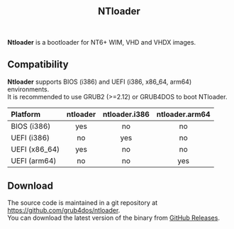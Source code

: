 <br />
<div align="center">
  <h2 align="center">NTloader</h2>
</div>
<br />

**Ntloader** is a bootloader for NT6+ WIM, VHD and VHDX images.

## Compatibility

**Ntloader** supports BIOS (i386) and UEFI (i386, x86_64, arm64) environments.  
It is recommended to use GRUB2 (>=2.12) or GRUB4DOS to boot NTloader.  

| Platform      | ntloader | ntloader.i386 | ntloader.arm64 |
| :------------ | :-: | :-: | :-: |
| BIOS (i386)   | yes | no  | no  |
| UEFI (i386)   | no  | yes | no  |
| UEFI (x86_64) | yes | no  | no  |
| UEFI (arm64)  | no  | no  | yes |

## Download

The source code is maintained in a git repository at https://github.com/grub4dos/ntloader.  
You can download the latest version of the binary from [GitHub Releases](https://github.com/grub4dos/ntloader/releases).  

<div style="page-break-after: always;"></div>

